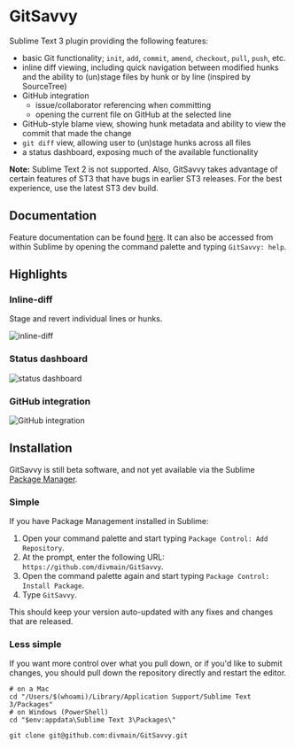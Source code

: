 # GitSavvy

Sublime Text 3 plugin providing the following features:

- basic Git functionality; `init`, `add`, `commit`, `amend`, `checkout`, `pull`, `push`, etc.
- inline diff viewing, including quick navigation between modified hunks and the ability to (un)stage files by hunk or by line (inspired by SourceTree)
- GitHub integration
    + issue/collaborator referencing when committing
    + opening the current file on GitHub at the selected line
- GitHub-style blame view, showing hunk metadata and ability to view the commit that made the change
- `git diff` view, allowing user to (un)stage hunks across all files
- a status dashboard, exposing much of the available functionality

**Note:** Sublime Text 2 is not supported.  Also, GitSavvy takes advantage of certain features of ST3 that have bugs in earlier ST3 releases.  For the best experience, use the latest ST3 dev build.


## Documentation

Feature documentation can be found [here](docs/README.md).  It can also be accessed from within Sublime by opening the command palette and typing `GitSavvy: help`.

## Highlights

### Inline-diff

Stage and revert individual lines or hunks.

![inline-diff](https://cloud.githubusercontent.com/assets/5016978/6471628/886430f8-c1a1-11e4-99e9-883837dba86f.gif)

### Status dashboard

![status dashboard](https://cloud.githubusercontent.com/assets/5016978/6471645/b115ff18-c1a1-11e4-9d2e-d3c1ceb64d51.png)

### GitHub integration

![GitHub integration](https://cloud.githubusercontent.com/assets/5016978/6471672/e36e8c00-c1a1-11e4-91a1-dd5481d57c36.png)

## Installation

GitSavvy is still beta software, and not yet available via the Sublime [Package Manager](https://packagecontrol.io/).

### Simple

If you have Package Management installed in Sublime:

1. Open your command palette and start typing `Package Control: Add Repository`.
2. At the prompt, enter the following URL: `https://github.com/divmain/GitSavvy`.
3. Open the command palette again and start typing `Package Control: Install Package`.
4. Type `GitSavvy`.

This should keep your version auto-updated with any fixes and changes that are released.

### Less simple

If you want more control over what you pull down, or if you'd like to submit changes, you should pull down the repository directly and restart the editor.

```
# on a Mac
cd "/Users/$(whoami)/Library/Application Support/Sublime Text 3/Packages"
# on Windows (PowerShell)
cd "$env:appdata\Sublime Text 3\Packages\"

git clone git@github.com:divmain/GitSavvy.git
```
